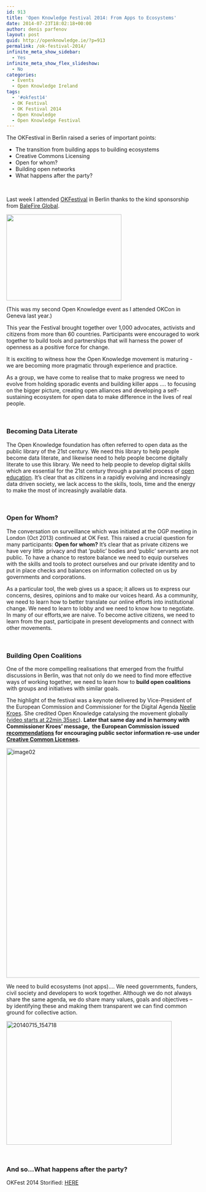 ```yaml
---
id: 913
title: 'Open Knowledge Festival 2014: From Apps to Ecosystems'
date: 2014-07-23T18:02:18+00:00
author: denis parfenov
layout: post
guid: http://openknowledge.ie/?p=913
permalink: /ok-festival-2014/
infinite_meta_show_sidebar:
  - Yes
infinite_meta_show_flex_slideshow:
  - No
categories:
  - Events
  - Open Knowledge Ireland
tags:
  - '#okfest14'
  - OK Festival
  - OK Festival 2014
  - Open Knowledge
  - Open Knowledge Festival
---
```

The OKFestival in Berlin raised a series of important points:

  * The transition from building apps to building ecosystems
  * Creative Commons Licensing
  * Open for whom?
  * Building open networks
  * What happens after the party?

&nbsp;

Last week I attended [OKFestival](http://2014.okfestival.org/about-the-festival/) in Berlin thanks to the kind sponsorship from [BaleFire Global](http://www.balefireglobal.com/).

[<img class="aligncenter wp-image-914 size-medium" src="/wp-content/uploads/2014/07/image00-300x225.jpg" alt="" width="300" height="225" srcset="https://openknowledge.ie/wp-content/uploads/2014/07/image00-300x225.jpg 300w, https://openknowledge.ie/wp-content/uploads/2014/07/image00-1024x768.jpg 1024w, https://openknowledge.ie/wp-content/uploads/2014/07/image00-550x410.jpg 550w, https://openknowledge.ie/wp-content/uploads/2014/07/image00.jpg 1600w" sizes="(max-width: 300px) 100vw, 300px" />](http://openknowledge.ie/wp-content/uploads/2014/07/image00.jpg)

(This was my second Open Knowledge event as I attended OKCon in Geneva last year.)

This year the Festival brought together over 1,000 advocates, activists and citizens from more than 60 countries. Participants were encouraged to work together to build tools and partnerships that will harness the power of openness as a positive force for change.

It is exciting to witness how the Open Knowledge movement is maturing -we are becoming more pragmatic through experience and practice.

As a group, we have come to realise that to make progress we need to evolve from holding sporadic events and building killer apps …. to focusing on the bigger picture, creating open alliances and developing a self-sustaining ecosystem for open data to make difference in the lives of real people.

&nbsp;

### **Becoming Data Literate**

The Open Knowledge foundation has often referred to open data as the public library of the 21st century. We need this library to help people become data literate, and likewise need to help people become digitally literate to use this library. We need to help people to develop digital skills which are essential for the 21st century through a parallel process of [open education](http://education.okfn.org/open-educating-at-okfestival/). It’s clear that as citizens in a rapidly evolving and increasingly data driven society, we lack access to the skills, tools, time and the energy to make the most of increasingly available data.

&nbsp;

### **Open for Whom?**

The conversation on surveillance which was initiated at the OGP meeting in London (Oct 2013) continued at OK Fest. This raised a crucial question for many participants: **Open for whom?** It’s clear that as private citizens we have very little  privacy and that ‘public’ bodies and ‘public’ servants are not public. To have a chance to restore balance we need to equip ourselves with the skills and tools to protect ourselves and our private identity and to put in place checks and balances on information collected on us by governments and corporations.

As a particular tool, the web gives us a space; it allows us to express our concerns, desires, opinions and to make our voices heard. As a community, we need to learn how to better translate our online efforts into institutional change. We need to learn to lobby and we need to know how to negotiate. In many of our efforts,we are naive. To become active citizens, we need to learn from the past, participate in present developments and connect with other movements.

&nbsp;

### **Building Open Coalitions**

One of the more compelling realisations that emerged from the fruitful discussions in Berlin, was that not only do we need to find more effective ways of working together, we need to learn how to **build open coalitions** with groups and initiatives with similar goals.

The highlight of the festival was a keynote delivered by Vice-President of the European Commission and Commissioner for the Digital Agenda [Neelie Kroes](https://twitter.com/NeelieKroesEU). She credited Open Knowledge catalysing the movement globally ([video starts at 22min 35sec](https://www.youtube.com/watch?v=0UNRZEsLxKc)). **Later that same day and in harmony with Commissioner Kroes’ message,  the European Commission issued [recommendations](http://europa.eu/rapid/press-release_IP-14-840_en.htm) for encouraging public sector information re-use under [Creative Common Licenses](http://creativecommons.org/weblog/entry/43316).**

[<img class="aligncenter wp-image-915" src="/wp-content/uploads/2014/07/image02.jpg" alt="image02" width="800" height="600" srcset="https://openknowledge.ie/wp-content/uploads/2014/07/image02.jpg 1600w, https://openknowledge.ie/wp-content/uploads/2014/07/image02-300x225.jpg 300w, https://openknowledge.ie/wp-content/uploads/2014/07/image02-1024x768.jpg 1024w" sizes="(max-width: 800px) 100vw, 800px" />](http://openknowledge.ie/wp-content/uploads/2014/07/image02.jpg)

We need to build ecosystems (not apps)&#8230;. We need governments, funders, civil society and developers to work together. Although we do not always share the same agenda, we do share many values, goals and objectives &#8211; by identifying these and making them transparent we can find common ground for collective action.

[<img class="aligncenter  wp-image-911" src="/wp-content/uploads/2014/07/20140715_154718-300x225.jpg" alt="20140715_154718" width="431" height="323" srcset="https://openknowledge.ie/wp-content/uploads/2014/07/20140715_154718-300x225.jpg 300w, https://openknowledge.ie/wp-content/uploads/2014/07/20140715_154718-1024x768.jpg 1024w" sizes="(max-width: 431px) 100vw, 431px" />](http://openknowledge.ie/wp-content/uploads/2014/07/20140715_154718.jpg)

&nbsp;

### **And so&#8230;What happens after the party?**

OKFest 2014 Storified: [HERE](https://storify.com/OKFN/day3-at-okfest14-in-berlin-17-july-2014?utm_campaign=&utm_content=storify-pingback&awesm=sfy.co_inpI&utm_medium=sfy.co-twitter&utm_source=t.co)